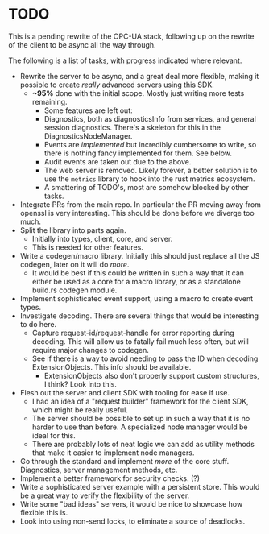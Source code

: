# TODO

This is a pending rewrite of the OPC-UA stack, following up on the rewrite of the client to be async all the way through.

The following is a list of tasks, with progress indicated where relevant.

 - Rewrite the server to be async, and a great deal more flexible, making it possible to create _really_ advanced servers using this SDK.
   - **~95%** done with the initial scope. Mostly just writing more tests remaining.
     - Some features are left out:
     - Diagnostics, both as diagnosticsInfo from services, and general session diagnostics. There's a skeleton for this in the DiagnosticsNodeManager.
     - Events are _implemented_ but incredibly cumbersome to write, so there is nothing fancy implemented for them. See below.
     - Audit events are taken out due to the above.
     - The web server is removed. Likely forever, a better solution is to use the `metrics` library to hook into the rust metrics ecosystem.
     - A smattering of TODO's, most are somehow blocked by other tasks.
 - Integrate PRs from the main repo. In particular the PR moving away from openssl is very interesting. This should be done before we diverge too much.
 - Split the library into parts again.
   - Initially into types, client, core, and server.
   - This is needed for other features.
 - Write a codegen/macro library. Initially this should just replace all the JS codegen, later on it will do _more_.
   - It would be best if this could be written in such a way that it can either be used as a core for a macro library, or as a standalone build.rs codegen module.
 - Implement sophisticated event support, using a macro to create event types.
 - Investigate decoding. There are several things that would be interesting to do here.
   - Capture request-id/request-handle for error reporting during decoding. This will allow us to fatally fail much less often, but will require major changes to codegen.
   - See if there is a way to avoid needing to pass the ID when decoding ExtensionObjects. This info should be available.
     - ExtensionObjects also don't properly support custom structures, I think? Look into this.
 - Flesh out the server and client SDK with tooling for ease if use.
   - I had an idea of a "request builder" framework for the client SDK, which might be really useful.
   - The server should be possible to set up in such a way that it is no harder to use than before. A specialized node manager would be ideal for this.
   - There are probably lots of neat logic we can add as utility methods that make it easier to implement node managers.
 - Go through the standard and implement _more_ of the core stuff. Diagnostics, server management methods, etc.
 - Implement a better framework for security checks. (?)
 - Write a sophisticated server example with a persistent store. This would be a great way to verify the flexibility of the server.
 - Write some "bad ideas" servers, it would be nice to showcase how flexible this is.
 - Look into using non-send locks, to eliminate a source of deadlocks.
